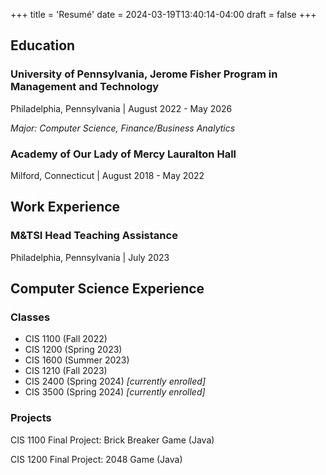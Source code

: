 +++
title = 'Resumé'
date = 2024-03-19T13:40:14-04:00
draft = false
+++

## Education

### University of Pennsylvania, Jerome Fisher Program in Management and Technology

Philadelphia, Pennsylvania | August 2022 - May 2026

*Major: Computer Science, Finance/Business Analytics*

### Academy of Our Lady of Mercy Lauralton Hall

Milford, Connecticut | August 2018 - May 2022

## Work Experience

### M&TSI Head Teaching Assistance

Philadelphia, Pennsylvania | July 2023

## Computer Science Experience

### Classes

- CIS 1100 (Fall 2022)
- CIS 1200 (Spring 2023)
- CIS 1600 (Summer 2023)
- CIS 1210 (Fall 2023)
- CIS 2400 (Spring 2024) *[currently enrolled]*
- CIS 3500 (Spring 2024) *[currently enrolled]*

### Projects

CIS 1100 Final Project: Brick Breaker Game (Java)

CIS 1200 Final Project: 2048 Game (Java)
